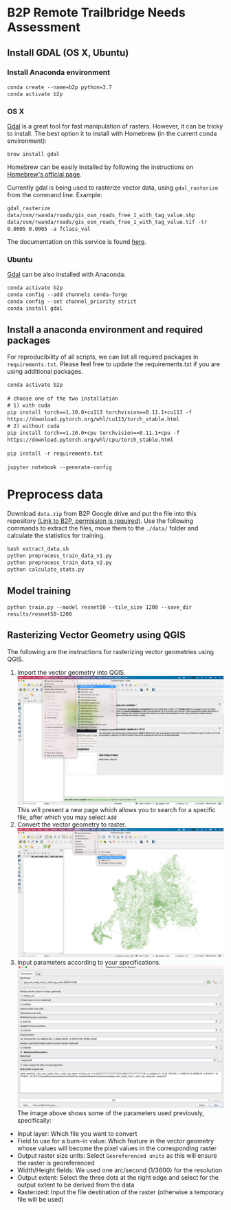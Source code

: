 # B2P Remote Trailbridge Needs Assessment

## Install GDAL (OS X, Ubuntu)

### Install Anaconda environment

```
conda create --name=b2p python=3.7
conda activate b2p
```

### OS X

[Gdal](https://gdal.org/) is a great tool for fast manipulation of rasters. However, it can be tricky to install. The best option it to install with Homebrew (in the current conda environment):

```
brew install gdal
```

Homebrew can be easily installed by following the instructions on [Homebrew's official page](https://brew.sh/).

Currently gdal is being used to rasterize vector data, using `gdal_rasterize` from the command line. Example:
```
gdal_rasterize data/osm/rwanda/roads/gis_osm_roads_free_1_with_tag_value.shp data/osm/rwanda/roads/gis_osm_roads_free_1_with_tag_value.tif -tr 0.0005 0.0005 -a fclass_val
```
The documentation on this service is found [here](https://gdal.org/programs/gdal_rasterize.html).

### Ubuntu

[Gdal](https://gdal.org/) can be also installed with Anaconda:

```
conda activate b2p
conda config --add channels conda-forge
conda config --set channel_priority strict
conda install gdal
```

## Install a anaconda environment and required packages
For reproducibility of all scripts, we can list all required packages in `requirements.txt`.
Please feel free to update the requirements.txt if you are using additional packages.

```
conda activate b2p

# choose one of the two installation
# 1) with cuda
pip install torch==1.10.0+cu113 torchvision==0.11.1+cu113 -f https://download.pytorch.org/whl/cu113/torch_stable.html
# 2) without cuda
pip install torch==1.10.0+cpu torchvision==0.11.1+cpu -f https://download.pytorch.org/whl/cpu/torch_stable.html

pip install -r requirements.txt

jupyter notebook --generate-config
```

# Preprocess data

Download `data.zip` from B2P Google drive and put the file into this repository [(Link to B2P, permission is required)](https://drive.google.com/drive/folders/1sbJ8xUDyGOtcmO25q7ZQwPw3uxa3wHkF?usp=sharing).
Use the following commands to extract the files, move them to the `./data/` folder and calculate the statistics for training.

```
bash extract_data.sh
python preprocess_train_data_v1.py
python preprocess_train_data_v2.py
python calculate_stats.py
```

## Model training

```
python train.py --model resnet50 --tile_size 1200 --save_dir results/resnet50-1200
```

## Rasterizing Vector Geometry using QGIS

The following are the instructions for rasterizing vector geometries using QGIS. 

1. Import the vector geometry into QGIS.
![](docs_imgs/AddVectorLayer.png)
This will present a new page which allows you to search for a specific file, after which you may select `Add`
2. Convert the vector geometry to raster.
![](docs_imgs/Rasterization.png)
3. Input parameters according to your specifications.
![](docs_imgs/RasterizationParameters.png)
The image above shows some of the parameters used previously, specifically:
- Input layer: Which file you want to convert
- Field to use for a burn-in value: Which feature in the vector geometry whose values will become the pixel values in the corresponding raster
- Output raster size units: Select `Georeferenced units` as this will ensure the raster is georeferenced
- Width/Height fields: We used one arc/second (1/3600) for the resolution
- Output extent: Select the three dots at the right edge and select for the output extent to be derived from the data
- Rasterized: Input the file destination of the raster (otherwise a temporary file will be used)